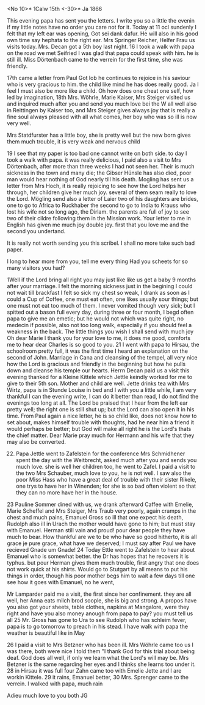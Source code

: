 <No 10>* 1Calw 15th <-30>* Ja 1866

This evening papa has sent you the letters. I write you so a little the evenin if my little notes have no order you care not for it. Today at 11 ocl sundenly I felt that my left ear was opening, Got sei dank dafur. He will also in his good own time say hephata to the right ear. Mrs Springer Reicher, Helfer Frau us visits today. Mrs. Decan got a 5th boy last night. 16 I took a walk with papa on the road we met Seifried I was glad that papa could speak with him. he is still ill. Miss Dörtenbach came to the verrein for the first time, she was friendly.

17th came a letter from Paul Got lob he continues to rejoice in his saviour who is very gracious to him. the child like mind he has does really good. Ja I feel I must also be more like a child. Oh how does one cheat one self, how led by imagination, 18th Mrs. Wöhrle, Marie Kaiser, Mrs Steiger visited us and inquired much after you and send you much love bei the W all well also in Reittingen by Kaiser too, and Mrs Steiger gives always joy that is really a fine soul always pleased with all what comes, her boy who was so ill is now very well.

Mrs Statdfurster has a little boy, she is pretty well but the new born gives them much trouble, it is very weak and nervous child

19 I see that my paper is too bad one cannot write on both side. to day I took a walk with papa. it was really delicious, I paid also a visit to Mrs Dörtenbach, after more than three weeks I had not seen her. Their is much sickness in the town and many die; the Gibser Hünsle has also died, poor man would hear nothing of God nearly till his death. Mogling has sent us a letter from Mrs Hoch, it is really rejoicing to see how the Lord helps her through, her children give her much joy. several of them seam really to love the Lord. Mögling send also a letter of Laier two of his daughters are brides, one to go to Africa to Ruckhaber the second to go to India to Krauss who lost his wife not so long ago, the Dirlam. the parents are full of joy to see two of their cildre following them in the Mission work. Your letter to me in English has given me much joy double joy. first that you love me and the second you undertand.

It is really not worth sending you this scribel. I shall no more take such bad paper.

I long to hear more from you, tell me every thing Had you scheets for so many visitors you had?

1Well if the Lord bring all right you may just like like us get a baby 9 months after your marriage. I felt the morning sickness just in the begining I could not wait till brackfast I felt so sick my chest so weak, I drank as soon as I could a Cup of Coffee, one must eat often, one likes usually sour things; but one must not eat too much of them. I never vomited though very sick; but I spitted out a bason full every day, during three or four month, I begd often papa to give me an emetic; but he would not which was quite right, no medecin if possible, also not too long walk, especially if you should feel a weakness in the back. The little things you wish I shall send with much joy Oh dear Marie I thank you for your love to me, it does me good, comforts me to hear dear Charles is so good to you. 21 I went with papa to Hirsau, the schoolroom pretty full, it was the first time I heard an explanation on the second of John. Marriage in Cana and cleansing of the tempel, all very nice how the Lord is gracious and friendly in the beginning but how he pulls down and cleanse his temple our hearts. Herrn Decan paid us a visit this evening thanked for a Kleine Kittele which Jettle keindly worked for me to give to their 5th son. Mother and child are well. Jette drinks tea with Mrs Wirtz, papa is in Stunde Louise in bed and I with you a little while, I am very thankful I can the evening write, I can do it better than read, I do not find the evenings too long at all. The Lord be praised that I hear from the left ear pretty well; the right one is still shut up; but the Lord can also open it in his time. From Paul again a nice letter, he is so child like, does not know how to set about, makes himself trouble with thoughts, had he near him a friend it would perhaps be better; but God will make all right he is the Lord's thats the chief matter. Dear Marie pray much for Hermann and his wife that they may also be converted.

22. Papa Jettle went to Zafelstein for the conference Mrs Schmidhener spent the day with the Weitbrecht, asked much after you and sends you much love. she is well her children too, he went to Zafel. I paid a visit to the two Mrs Schauber, much love to you, he is not well. I saw also the poor Miss Hass who have a great deal of trouble with their sister Rikele, one trys to have her in Winenden; for she is so bad often violent so that they can no more have her in the house.

23 Pauline Sommer dined with us, we drank afterward Caffee with Emelie, Marie Scheffel and Mrs Steiger, Mrs Traub very poorly, again cramps in the chest and much pains, Emanuel Gross so ill that one expect his death, Rudolph also ill in Urach the mother would have gone to him; but must stay with Emanuel. Herman still vain and proud! pour dear people they have much to bear. How thankful are we to be who have so good hitherto, it is all grace je pure grace, what have we deserved; I must say after Paul we have recieved Gnade um Gnade! 24 Today Ettle went to Zafelstein to hear about Emanuel who is somewhat better. the Dr has hopes that he recovers it is typhus. but pour Herman gives them much trouble, first angry that one does not work quick at his shirts. Would go to Stutgart by all means to put his things in order, though his poor mother begs him to wait a few days till one see how it goes with Emanuel, no he went,

Mr Lamparder paid me a visit, the first since her confinement. they are all well, her Anna eats milch brod soople, she is big and strong. A propos have you also got your sheets, table clothes, napkins at Mangalore, were they right and have you also money anough from papa to pay? you must tell us all 
25 Mr. Gross has gone to Ura to see Rudolph who has schleim fever, papa is to go tomorrow to preach in his stead. I have walk with papa the weather is beautiful like in May

26 I paid a visit to Mrs Betzner who has been ill. Mrs Wöhrle came too us I was there, both were nice I told them "I thank God for this trial about being deaf. God does all well, if only we learn what the Lord's will may be. Mrs Betzner is the same regarding her eyes and I thinks she learns too under it. 28 in Hirsau it was full four Zahn came too with Emelie Jette and I are workin Kittele. 29 it rains, Emanuel better, 30 Mrs. Sprenger came to the verrein. I walked with papa, much rain

Adieu much love to you both
 JG
